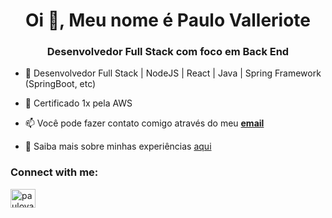 <h1 align="center">Oi 👋, Meu nome é Paulo Valleriote</h1>
<h3 align="center">Desenvolvedor Full Stack com foco em Back End</h3>

- 🔭 Desenvolvedor Full Stack | NodeJS | React | Java | Spring Framework (SpringBoot, etc)
- 🌱 Certificado 1x pela AWS

- 📫 Você pode fazer contato comigo através do meu **[email](paulomv29@outlook.com)**

- 📄 Saiba mais sobre minhas experiências [aqui](https://drive.google.com/file/d/15gHkj1NBD1OvOqIbUEmaCSzYX5SYz4pg/view?usp=sharing)

<h3 align="left">Connect with me:</h3>
<p align="left">
<a href="https://linkedin.com/in/paulovalleriote" target="blank"><img align="center" src="https://raw.githubusercontent.com/rahuldkjain/github-profile-readme-generator/master/src/images/icons/Social/linked-in-alt.svg" alt="paulovalleriote" height="30" width="40" /></a>
</p>
